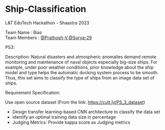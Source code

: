 # Ship-Classification
L&T EduTech Hackathon - Shaastra 2023  
  
Team Name : Bias   
Team Members : <a href="https://github.com/Prathosh-V">@Prathosh-V</a>,<a href="https://github.com/Surya-29">@Surya-29</a>  
  
PS3:  

Description: Natural disasters and atmospheric anomalies demand remote monitoring and maintenance of naval objects especially big-size ships. For example, under poor weather conditions, prior knowledge about the ship model and type helps the automatic docking system process to be smooth. Thus, this set aims to classify the type of ships from an image data set of ships.   

Requirement Specification:  

Use open source dataset (From the link: https://cutt.ly/PS_3_dataset)  
- Design transfer learning-based CNN architecture to classify the data set  
- Identify an optimal training data size in percentage  
- Judging Metrics: Provide kappa score as Judging metrics  
